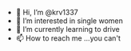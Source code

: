 - 👋 Hi, I’m @krv1337
- 👀 I’m interested in single women
- 🌱 I’m currently learning to drive
- 📫 How to reach me ...you can't

<!---
krv1337/krv1337 is a ✨ special ✨ repository because its `README.md` (this file) appears on your GitHub profile.
You can click the Preview link to take a look at your changes.
--->
